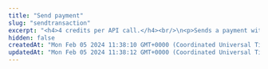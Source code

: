 ```yaml
---
title: "Send payment"
slug: "sendtransaction"
excerpt: "<h4>4 credits per API call.</h4><br/>\n<p>Sends a payment within Tatum Private Ledger. All assets are settled instantly.<br/>\nWhen a transaction is settled, 2 transaction records are created, 1 for each of the participants. These 2 records are connected via a transaction reference, which is the same for both of them.<br/>\nThis method is only used for transferring assets between accounts within Tatum and will not send any funds to blockchain addresses.<br/>\nIf there is an insufficient balance in the sender account, no transaction is recorded.<br/>\nIt is possible to perform an anonymous transaction where the sender account is not visible for the recipient.<br/>\nThe FIAT currency value of every transaction is calculated automatically. The FIAT value is based on the accountingCurrency of the account connected to the transaction and is available in the marketValue parameter of the transaction.</p>"
hidden: false
createdAt: "Mon Feb 05 2024 11:38:10 GMT+0000 (Coordinated Universal Time)"
updatedAt: "Mon Feb 05 2024 11:38:12 GMT+0000 (Coordinated Universal Time)"
---
```

